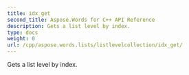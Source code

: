 ```yaml
---
title: idx_get
second_title: Aspose.Words for C++ API Reference
description: Gets a list level by index. 
type: docs
weight: 0
url: /cpp/aspose.words.lists/listlevelcollection/idx_get/
---
```


Gets a list level by index. 


